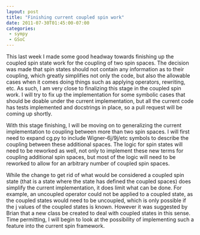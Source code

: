```yaml
---
layout: post
title: "Finishing current coupled spin work"
date: 2011-07-30T01:45:00-07:00
categories:
 - sympy
 - GSoC
---
```


This last week I made some good headway towards finishing up the coupled spin
state work for the coupling of two spin spaces. The decision was made that
spin states should not contain any information as to their coupling, which
greatly simplifies not only the code, but also the allowable cases when it
comes doing things such as applying operators, rewriting, etc. As such, I am
very close to finalizing this stage in the coupled spin work. I will try to fix
up the implementation for some symbolic cases that should be doable under the
current implementation, but all the current code has tests implemented and
docstrings in place, so a pull request will be coming up shortly.

With this stage finishing, I will be moving on to generalizing the current
implementation to coupling between more than two spin spaces. I will first need
to expand cg.py to include Wigner-6j/9j/etc symbols to describe the coupling
between these additional spaces. The logic for spin states will need to be
reworked as well, not only to implement these new terms for coupling additional
spin spaces, but most of the logic will need to be reworked to allow for an
arbitrary number of coupled spin spaces.

While the change to get rid of what would be considered a coupled spin state
(that is a state where the state has defined the coupled spaces) does simplify
the current implementation, it does limit what can be done. For example, an
uncoupled operator could not be applied to a coupled state, as the coupled
states would need to be uncoupled, which is only possible if the j values of
the coupled states is known. However it was suggested by Brian that a new class
be created to deal with coupled states in this sense. Time permitting, I will
begin to look at the possibility of implementing such a feature into the
current spin framework.

